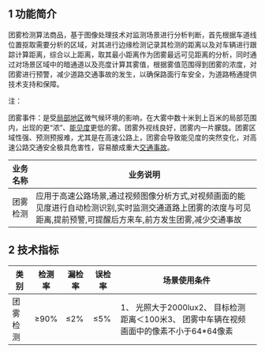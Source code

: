 ## 1 功能简介

团雾检测算法商品，基于图像处理技术对监测场景进行分析判断，首先根据车道线位置抠取需要分析的区域，对其进行边缘检测记录其检测的距离以及对车辆进行跟踪计算距离，综合以上距离，取其最小距离作为团雾最远可见距离的分析，同时通过对场景区域中的暗通道以及亮度计算其雾值，根据雾值范围得到团雾的浓度，对团雾进行预警，减少道路交通事故的发生，以确保路面行车安全，为道路畅通提供技术支持和保障。

注：

团雾事件：是受[局部地区](https://baike.baidu.com/item/局部地区/1188094)微气候环境的影响，在大雾中数十米到上百米的局部范围内，出现的更“浓”、[能见度](https://baike.baidu.com/item/能见度/7640331)更低的雾。团雾外视线良好，团雾内一片朦胧。团雾区域性强、预测预报难，尤其是在高速公路上，团雾会导致能见度的突然变化，对高速公路交通安全极具危害性，容易酿成重大[交通事故](https://baike.baidu.com/item/交通事故)。

| 业务名称 | 业务说明                                                     |
| -------- | ------------------------------------------------------------ |
| 团雾检测 | 应用于高速公路场景,通过视频图像分析方式,对视频画面的能见度进行自动检测识别,实时监测交通道路上团雾的浓度与可见距离,提前预警,可提醒后方来车,前方发生团雾,减少交通事故 |

## 2 技术指标

| 类别     | 检测率 | 漏检率 | 误检率 | 场景使用条件                                                 |
| -------- | ------ | ------ | ------ | ------------------------------------------------------------ |
| 团雾检测 | ≥90%   | ≤2%    | ≤5%    | 1、 光照大于2000lux2、 目标检测距离＜100米3、 团雾中车辆在视频画面中的像素不小于64*64像素 |